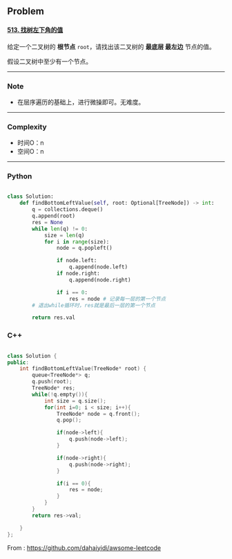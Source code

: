 ## Problem

#### [513. 找树左下角的值](https://leetcode-cn.com/problems/find-bottom-left-tree-value/)



给定一个二叉树的 **根节点** `root`，请找出该二叉树的 **最底层 最左边** 节点的值。

假设二叉树中至少有一个节点。

------

### Note

- 在层序遍历的基础上，进行微操即可。无难度。

------

### Complexity

- 时间O：n
- 空间O：n

------

### Python

```python

class Solution:
    def findBottomLeftValue(self, root: Optional[TreeNode]) -> int:
        q = collections.deque()
        q.append(root)
        res = None
        while len(q) != 0:
            size = len(q)
            for i in range(size):
                node = q.popleft()

                if node.left:
                    q.append(node.left)
                if node.right:
                    q.append(node.right)

                if i == 0:
                    res = node # 记录每一层的第一个节点
        # 退出while循环时，res就是最后一层的第一个节点

        return res.val
```

### C++

```C++

class Solution {
public:
    int findBottomLeftValue(TreeNode* root) {
        queue<TreeNode*> q;
        q.push(root);
        TreeNode* res;
        while(!q.empty()){
            int size = q.size();
            for(int i=0; i < size; i++){
                TreeNode* node = q.front();
                q.pop();

                if(node->left){
                    q.push(node->left);
                }

                if(node->right){
                    q.push(node->right);
                }

                if(i == 0){
                    res = node;
                }
            }
        }
        return res->val;

    }
};
```



From : https://github.com/dahaiyidi/awsome-leetcode
